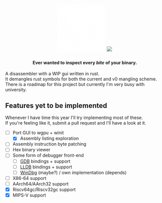 <h1 align="center">
  <picture>
    <source media="(prefers-color-scheme: dark)" srcset="./assets/logo.png">
    <img height="150px" src="./assets/logo.png">
  </picture>
  <picture>
    <source media="(prefers-color-scheme: dark)" srcset="./assets/logo_text.svg">
    <img height="150px" src="./assets/logo_text.png">
   </picture>
</h1>

<h4 align="center">Ever wanted to inspect every <i>bite</i> of your binary.</h4>

A disassembler with a WIP gui written in rust. \
It demangles rust symbols for both the current and v0 mangling scheme. \
There is a roadmap for this project but currently I'm very busy with university.

## Features yet to be implemented

Whenever I have time this year I'll try implementing most of these. \
If you're feeling like it, submit a pull request and I'll have a look at it.

- [ ] Port GUI to wgpu + winit
  - [x] Assembly listing exploration
- [ ] Assembly instruction byte patching
- [ ] Hex binary viewer
- [ ] Some form of debugger front-end
  - [ ] [GDB](https://www.sourceware.org/gdb) bindings + support
  - [ ] [LLDB](https://lldb.llvm.org) bindings + support
  - [ ] [WinDbg](https://windbg.org) (maybe?) / own implementation (depends)
- [ ] X86-64 support
- [ ] AArch64/AArch32 support
- [x] Riscv64gc/Riscv32gc support
- [x] MIPS-V support
